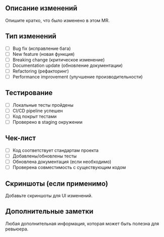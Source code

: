 ## Описание изменений

Опишите кратко, что было изменено в этом MR.

## Тип изменений

- [ ] Bug fix (исправление бага)
- [ ] New feature (новая функция)
- [ ] Breaking change (критическое изменение)
- [ ] Documentation update (обновление документации)
- [ ] Refactoring (рефакторинг)
- [ ] Performance improvement (улучшение производительности)

## Тестирование

- [ ] Локальные тесты пройдены
- [ ] CI/CD pipeline успешен
- [ ] Код покрыт тестами
- [ ] Проверено в staging окружении

## Чек-лист

- [ ] Код соответствует стандартам проекта
- [ ] Добавлены/обновлены тесты
- [ ] Обновлена документация (если необходимо)
- [ ] Проверена совместимость с существующим кодом

## Скриншоты (если применимо)

Добавьте скриншоты для UI изменений.

## Дополнительные заметки

Любая дополнительная информация, которая может быть полезна для ревьюера.
